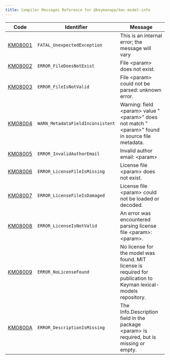 ```yaml
---
title: Compiler Messages Reference for @keymanapp/kmc-model-info
---
```


 Code | Identifier | Message
------|------------|---------
[KM08001](km08001) | `FATAL_UnexpectedException` | This is an internal error; the message will vary
[KM08002](km08002) | `ERROR_FileDoesNotExist` | File &lt;param&gt; does not exist\.
[KM08003](km08003) | `ERROR_FileIsNotValid` | File &lt;param&gt; could not be parsed: unknown error\.
[KM08004](km08004) | `WARN_MetadataFieldInconsistent` | Warning: field &lt;param&gt; value "&lt;param&gt;" does not match "&lt;param&gt;" found in source file metadata\.
[KM08005](km08005) | `ERROR_InvalidAuthorEmail` | Invalid author email: &lt;param&gt;
[KM08006](km08006) | `ERROR_LicenseFileIsMissing` | License file &lt;param&gt; does not exist\.
[KM08007](km08007) | `ERROR_LicenseFileIsDamaged` | License file &lt;param&gt; could not be loaded or decoded\.
[KM08008](km08008) | `ERROR_LicenseIsNotValid` | An error was encountered parsing license file &lt;param&gt;: &lt;param&gt;\.
[KM08009](km08009) | `ERROR_NoLicenseFound` | No license for the model was found\. MIT license is required for publication to Keyman lexical\-models repository\.
[KM0800A](km0800a) | `ERROR_DescriptionIsMissing` | The Info\.Description field in the package &lt;param&gt; is required, but is missing or empty\.
